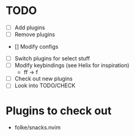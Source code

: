 # TODO
- [ ] Add plugins
- [ ] Remove plugins
- [] Modify configs
- [ ] Switch plugins for select stuff
- [ ] Modify keybindings (see Helix for inspiration)
    - <leader>ff -> <leader>f
- [ ] Check out new plugins
- [ ] Look into TODO/CHECK

# Plugins to check out
- folke/snacks.nvim

